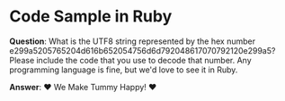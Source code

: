 # Code Sample in Ruby

**Question**: What is the UTF8 string represented by the hex number  
e299a5205765204d616b652054756d6d792048617070792120e299a5?  
Please include the code that you use to decode that number. Any programming language is fine, but we'd love to see it in Ruby.

**Answer**: ♥ We Make Tummy Happy! ♥

